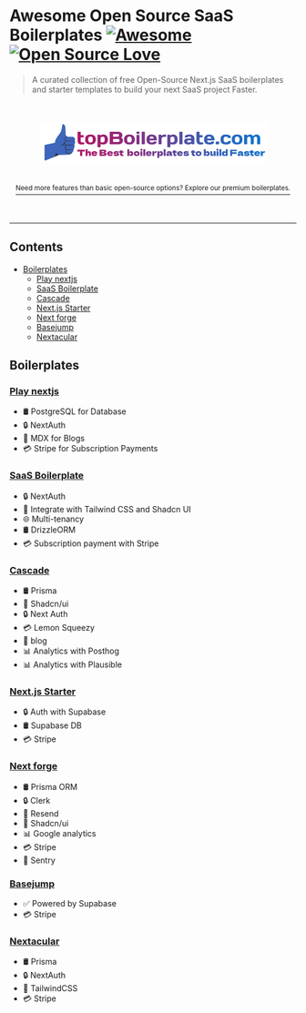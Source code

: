 # Awesome Open Source SaaS Boilerplates [![Awesome](https://awesome.re/badge.svg)](https://awesome.re) [![Open Source Love](https://badges.frapsoft.com/os/v1/open-source.svg?v=102)](https://github.com/ellerbrock/open-source-badges/)

> A curated collection of free Open-Source Next.js SaaS boilerplates and starter templates to build your next SaaS project Faster.

<div align="center">
  <br>
  <br>
  <div>
    <a href="https://topBoilerplate.com/?utm_campaign=github_repo&utm_medium=referral&utm_content=best-nextjs-saas-boilerplates">
      <div>
        <img src="/topboilerplatelogo.png" width="400" alt="topboilerplate">
      </div>
      <br>
<div>
 <br> <sup>Need more features than basic open-source options? Explore our premium boilerplates.</sup>
  </div>
    </a>
  </div>
  <br>
  <br>
  <hr>
</div>

## Contents

- [Boilerplates](#boilerplates)
  - [Play nextjs](#play-nextjs)
  - [SaaS Boilerplate](#saas-boilerplate)
  - [Cascade](#cascade)
  - [Next.js Starter](#nextjs-starter)
  - [Next forge](#next-forge)
  - [Basejump](#basejump)
  - [Nextacular](#nextacular)
<!-- - [Star History](#star-history) -->

## Boilerplates

### [Play nextjs](https://github.com/NextJSTemplates/play-nextjs)

- 🛢 PostgreSQL for Database 
- 🔒 NextAuth 
- 📝 MDX for Blogs
- 💳 Stripe for Subscription Payments

### [SaaS Boilerplate](https://github.com/ixartz/SaaS-Boilerplate)

- 🔒 NextAuth 
- 💎 Integrate with Tailwind CSS and Shadcn UI
- 🌐 Multi-tenancy
- 🛢 DrizzleORM
- 💳 Subscription payment with Stripe


### [Cascade](https://cascade.stackonfire.com/)  

- 🛢 Prisma
- 🎨 Shadcn/ui
- 🔒 Next Auth
- 💳 Lemon Squeezy
- 📝 blog 
- 📊 Analytics with Posthog 
- 📊 Analytics with Plausible

### [Next.js Starter](https://github.com/vercel/nextjs-subscription-payments/)  

- 🔒 Auth with Supabase
- 🛢 Supabase DB
- 💳 Stripe

### [Next forge](https://www.next-forge.com/)  

- 🛢 Prisma ORM
- 🔒 Clerk
- 📧 Resend
- 🎨 Shadcn/ui
- 📊 Google analytics
- 💳 Stripe
- 📝 Sentry


### [Basejump](https://usebasejump.com/)

- ✅ Powered by Supabase
- 💳 Stripe


### [Nextacular](https://nextacular.co/)

- 🛢 Prisma
- 🔒 NextAuth
- 🎨 TailwindCSS
- 💳 Stripe


<!-- 
## Star History

[![Star History Chart](https://api.star-history.com/svg?repos=EinGuterWaran/awesome-opensource-boilerplates&type=Date)](https://star-history.com/#EinGuterWaran/awesome-opensource-boilerplates&Date)
 -->